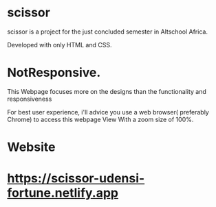 # scissor

 scissor is a project for the just concluded semester in Altschool Africa.
 
 Developed with only HTML and CSS.

# NotResponsive.

This Webpage focuses more on the designs than the functionality and responsiveness

For best user experience, i'll advice you use a web browser( preferably Chrome) to access this webpage
View With a zoom size of 100%.

# Website

# https://scissor-udensi-fortune.netlify.app

